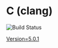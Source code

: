 # C (clang)

![Build Status](https://travis-ci.org/cyber-dojo-languages/clang.svg?branch=master)

[Version=5.0.1](https://github.com/cyber-dojo-languages/clang/blob/master/check_version.sh)